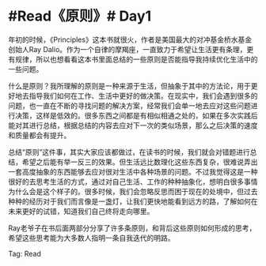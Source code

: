 # #Read《原则》# Day1

年初的时候，《Principles》这本书就很火，作者是美国最大的对冲基金桥水基金创始人Ray Dalio。作为一个自律的摩羯座，一直致力于希望让生活更有条理，更有规律，所以也想看看这本书里面总结的一些原则是否能指导我持续优化生活中的一些问题。

什么是原则？我所理解的原则是一种来源于生活，但抽象于其中的方法论，用于更好地去指导我们如何在工作、生活中更好的做决策。在现实中，我们会遇到很多的问题，也一直在不断的寻找问题的解决方案，经常我们会单一地去应对这些问题进行决策，这样是低效的。很多东西之间都是有相似相通之处的，如果在多次实践后能对其进行总结，根据总结的内容去应对下一次的类似场景，那么之后决策的速度和质量都会有提升。

总结“原则”这件事，其实大家应该都做过，在读书的时候，我们就会对错题进行总结，希望之后能有举一反三的效果。但生活远比数理化这些东西复杂，很难说弄出一套高度抽象的东西能够去应对很对生活中各种场景的问题。不过我觉得这是一种很好的去思考生活的方式，通过对自己生活、工作的种种抽象化，想明白很多事情为什么会是这个样子的。很多时候，我们会忽略反思而困于现在的处境中，但过去种种的经历对于我们而言像是一盏灯，让我们更快地能看到远方的路，了解如何在未来更好的试错，知道我们自己终将走向哪里。

Ray老爷子在书后面两部分分享了许多条原则，和背后这些原则如何形成的思考，希望这些思考能为大多数人指明一条自我迭代的明路。

Tag: Read